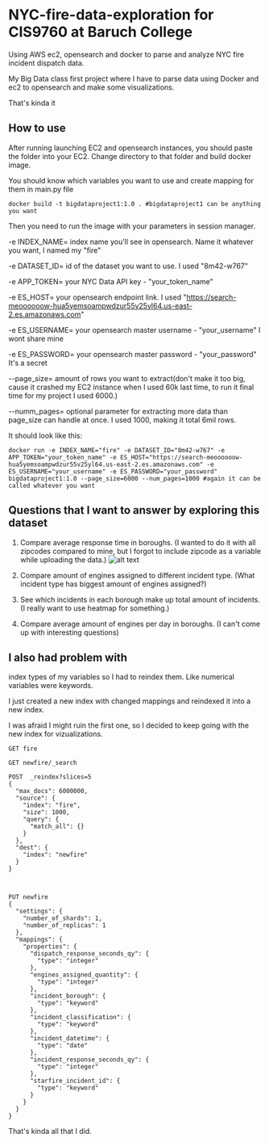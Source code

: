 # NYC-fire-data-exploration for CIS9760 at Baruch College
Using AWS ec2, opensearch and docker to parse and analyze NYC fire incident dispatch data.

My Big Data class first project where I have to parse data using Docker and ec2 to opensearch and make some visualizations.

That's kinda it

## How to use
After running launching EC2 and opensearch instances, you should paste the folder into your EC2.
Change directory to that folder and build docker image.

You should know which variables you want to use and create mapping for them in main.py file
```
docker build -t bigdataproject1:1.0 . #bigdataproject1 can be anything you want
```
Then you need to run the image with your parameters in session manager.

-e INDEX_NAME= index name you'll see in opensearch. Name it whatever you want, I named my "fire"

-e DATASET_ID= id of the dataset you want to use. I used "8m42-w767"

-e APP_TOKEN= your NYC Data API key - "your_token_name"

-e ES_HOST= your opensearch endpoint link. I used "https://search-meoooooow-hua5yemsoampwdzur55v25yl64.us-east-2.es.amazonaws.com" 

-e ES_USERNAME= your opensearch master username - "your_username" I wont share mine

-e ES_PASSWORD= your opensearch master password - "your_password" It's a secret

--page_size= amount of rows you want to extract(don't make it too big, cause it crashed my EC2 instance when I used 60k last time, to run it final time for my project I used 6000.)

--numm_pages= optional parameter for extracting more data than page_size can handle at once. I used 1000, making it total 6mil rows.


It should look like this:
```
docker run -e INDEX_NAME="fire" -e DATASET_ID="8m42-w767" -e APP_TOKEN="your_token_name" -e ES_HOST="https://search-meoooooow-hua5yemsoampwdzur55v25yl64.us-east-2.es.amazonaws.com" -e ES_USERNAME="your_username" -e ES_PASSWORD="your_password" bigdataproject1:1.0 --page_size=6000 --num_pages=1000 #again it can be called whatever you want
```

## Questions that I want to answer by exploring this dataset

1. Compare average response time in boroughs. (I wanted to do it with all zipcodes compared to mine, but I forgot to include zipcode as a variable while uploading the data.)
![alt text](https://github.com/sdf-jkl/NYC-fire-data-exploration/edit/main/assets/image.jpg?raw=true)
2. Compare amount of engines assigned to different incident type. (What incident type has biggest amount of engines assigned?)

3. See which incidents in each borough make up total amount of incidents. (I really want to use heatmap for something.)

4. Compare average amount of engines per day in boroughs. (I can't come up with interesting questions)


## I also had problem with

index types of my variables so I had to reindex them. Like numerical variables were keywords.

I just created a new index with changed mappings and reindexed it into a new index. 

I was afraid I might ruin the first one, so I decided to keep going with the new index for vizualizations.
```
GET fire

GET newfire/_search

POST  _reindex?slices=5
{
  "max_docs": 6000000,
  "source": {
    "index": "fire",
    "size": 1000,
    "query": {
      "match_all": {}
    }
  },
  "dest": {
    "index": "newfire"
  }
}



PUT newfire
{
  "settings": {
    "number_of_shards": 1,
    "number_of_replicas": 1
  }, 
  "mappings": {
    "properties": {
      "dispatch_response_seconds_qy": {
        "type": "integer"
      },
      "engines_assigned_quantity": {
        "type": "integer"
      },
      "incident_borough": {
        "type": "keyword"
      },
      "incident_classification": {
        "type": "keyword"
      },
      "incident_datetime": {
        "type": "date"
      },
      "incident_response_seconds_qy": {
        "type": "integer"
      },
      "starfire_incident_id": {
        "type": "keyword"
      }
    }
  }
}
```
That's kinda all that I did.
